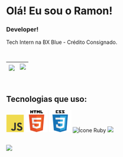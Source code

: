 # Olá! Eu sou o Ramon!

### Developer!

Tech Intern na BX Blue - Crédito Consignado.

<br>
<table >
    <thead>
      <tr wid>
        <th>
         <a href="https://github.com/ramonfcf/github-readme-stats">
          <img align="center" src="https://github-readme-stats.vercel.app/api?username=ramonfcf&theme=aura&show_icons=true&count_private=true&hide=stars" />
         </a>
        </th>
        <th>
        <a href="https://github.com/ramonfcf/github-readme-stats">
          <img height="150px" src="https://github-readme-stats.vercel.app/api/top-langs/?username=ramonfcf&theme=aura&langs_count=4&count_private=true&layout=compact" />
        </a>
        </th>
      </tr>
    </thead>

 </table>

<div style="display: inline-block;"><br>
    <h2> Tecnologias que uso:</h2>
    <img height="48" src="https://raw.githubusercontent.com/devicons/devicon/2ae2a900d2f041da66e950e4d48052658d850630/icons/javascript/javascript-original.svg" alt="Ícone javascript">           
    <img height="60" src="https://raw.githubusercontent.com/devicons/devicon/2ae2a900d2f041da66e950e4d48052658d850630/icons/html5/html5-original-wordmark.svg" alt="Ícone HTML5">
    <img height="60" src="https://raw.githubusercontent.com/devicons/devicon/2ae2a900d2f041da66e950e4d48052658d850630/icons/css3/css3-original-wordmark.svg" alt="Ícone CSS3">
    <img height="48" src="https://cdn.jsdelivr.net/gh/devicons/devicon/icons/ruby/ruby-original.svg" alt="Ícone Ruby">
    <img height="48" src="https://cdn.jsdelivr.net/gh/devicons/devicon/icons/rails/rails-plain.svg" />    
</div>

</br>
</br>

<a href="https://www.linkedin.com/in/ramon-costa-5a4417227/"><img src="https://img.shields.io/badge/linkedin-%230077B5.svg?style=for-the-badge&logo=linkedin&logoColor=white"></a>

